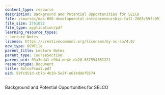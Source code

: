 ```yaml
---
content_type: resource
description: Background and Potential Opportunities for SELCO
file: /courses/mas-666-developmental-entrepreneurship-fall-2003/59fc951dcb7b4b195e2fe614ddef0574_SelcoFinal.pdf
file_size: 2761032
file_type: application/pdf
learning_resource_types:
- Lecture Notes
license: https://creativecommons.org/licenses/by-nc-sa/4.0/
ocw_type: OCWFile
parent_title: Lecture Notes
parent_type: CourseSection
parent_uid: 03a3eda1-e9b4-de4e-db28-637554351221
resourcetype: Document
title: SelcoFinal.pdf
uid: 59fc951d-cb7b-4b19-5e2f-e614ddef0574
---
```

Background and Potential Opportunities for SELCO